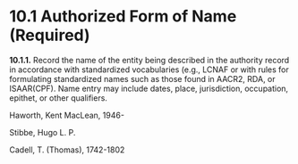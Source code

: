 # 10.1 Authorized Form of Name (Required)

**10.1.1.** Record the name of the entity being described in the authority record in accordance with standardized vocabularies (e.g., LCNAF or with rules for formulating standardized names such as those found in AACR2, RDA, or ISAAR(CPF). Name entry may include dates, place, jurisdiction, occupation, epithet, or other qualifiers.

<p class="dacs-example">Haworth, Kent MacLean, 1946-</p>

<p class="dacs-example">Stibbe, Hugo L. P.</p>

<p class="dacs-example">Cadell, T. (Thomas), 1742-1802</p>
